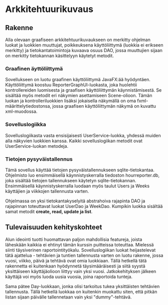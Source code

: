 # Arkkitehtuurikuvaus # 

## Rakenne ##

Alla olevaan graafiseen arkkitehtuurikuvaukseen on merkitty ohjelman luokat ja luokkien muuttujat, poikkeuksena käyttöliittymä (luokkia ei erikseen merkitty) ja tietokantatoimintoja kuvaava osuus DAO, jossa muuttujien sijaan on merkitty tietokannan käsittelyyn käytetyt metodit.

### Graafinen äyttöliittymä ###

Sovellukseen on luotu graafinen käyttöliittymä JavaFX:ää hyödyntäen. Käyttöliittymä koostuu ReporterGraphUI-luokasta, joka huolehtii kontrollereiden luomisesta ja graafisen käyttöliittymän käynnistämisestä. Se sisältää myös metodit eri näkymien asettamiseen Scene-olioon. Tämän luokan ja kontrolleriluokkien lisäksi jokaisella näkymällä on oma fxml-määrittelytiedostonsa, jossa graafisen käyttöliittymän näkymä on kuvattu xml-muodossa. 

### Sovelluslogiikka ###

Sovelluslogiikasta vasta ensisijaisesti UserService-luokka, yhdessä muiden alla näkyvien luokkien kanssa. Kaikki sovelluslogiikan metodit ovat UserService-luokan metodeja.

### Tietojen pysyväistallennus ###

Tämä sovellus käyttää tietojen pysyväistallennukseen sqlite-tietokantaa. Ohjelmisto luo ensimmäisellä käynnistyskerralla tiedoston hourreporter.db, joka sisältää tietojen tallennukseen käytetyn sqlite-tietokannan. Ensimmäisellä käynnistyskerralla luodaan myös taulut Users ja Weeks käyttäjien ja viikkojen tallennusta varten. 

Ohjelmassa on yksi tietokantakyselyitä abstrahoiva rajapinta DAO ja rajapinnan toteuttavat luokat UserDao ja WeekDao. Kumpikin luokka sisältää samat metodit **create, read, update ja list**. 

## Tulevaisuuden kehityskohteet ##

Alun ideointi tuotti huomattavan paljon mahdollisia featureja, joista läheskään kaikkia ei ehtinyt tämän kurssin puitteissa toteuttaa. Mielessä siinti täysiverinen raportointityökalu. Sovelluslogiikan luokat heijastelevat tätä ajattelua - tehtävien ja tuntien tallennusta varten on luotu rakenne, jossa vuosi, viikko, päivä ja tehtävä ovat omia luokkiaan. Tällä hetkellä tätä rakennetta ei kuitenkaan hyödynnetä täysimääräisesti ja siitä syystä yksittäiseen käyttäjäolioon liittyy vain yksi vuosi. Jatkokehityksen jälkeen käyttäjä voi myös luoda uusia vuosia, joina raportoida tunteja. 

Sama pätee Day-luokkaan, jonka olisi tarkoitus tukea yksittäisten tehtävien tallennusta. Tällä hetkellä luokkaa on kuitenkin muokattu siten, että pitkän listan sijaan päivälle tallennetaan vain yksi "dummy"-tehtävä. 
